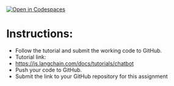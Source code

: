 [![Open in Codespaces](https://classroom.github.com/assets/launch-codespace-2972f46106e565e64193e422d61a12cf1da4916b45550586e14ef0a7c637dd04.svg)](https://classroom.github.com/open-in-codespaces?assignment_repo_id=19976737)
# Instructions: 
- Follow the tutorial and submit the working code to GitHub.
- Tutorial link:
- https://js.langchain.com/docs/tutorials/chatbot
- Push your code to GitHub.
- Submit the link to your GitHub repository for this assignment
